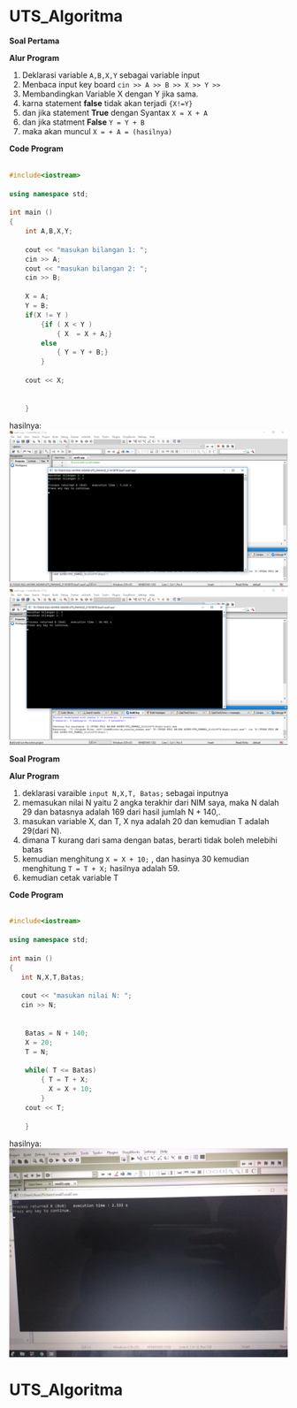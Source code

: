 # UTS_Algoritma


**Soal Pertama**


**Alur Program**

1. Deklarasi variable `A,B,X,Y` sebagai variable input
2. Menbaca input key board `cin >> A >> B >> X >> Y >>`
3. Membandingkan Variable X dengan Y jika sama.
4. karna statement **false** tidak akan terjadi `{X!=Y}`
5. dan jika statement **True** dengan Syantax `X = X + A`
6. dan jika statment **False** `Y = Y + B`
7. maka akan muncul `X = + A = (hasilnya)`

**Code Program**

```c++

#include<iostream>

using namespace std;

int main ()
{
    int A,B,X,Y;

    cout << "masukan bilangan 1: ";
    cin >> A;
    cout << "masukan bilangan 2: ";
    cin >> B;

    X = A;
    Y = B;
    if(X != Y )
        {if ( X < Y )
            { X  = X + A;}
        else
            { Y = Y + B;}
        }

    cout << X;


    }

```
hasilnya:
![ing](https://raw.githubusercontent.com/AyuLestariKabbi/UTS_Algoritma/master/soal1/Hasil_A.png)
![ing](https://raw.githubusercontent.com/AyuLestariKabbi/UTS_Algoritma/master/soal1/Hasil_B.png)

**Soal Program**

**Alur Program**

1. deklarasi varaible `input N,X,T, Batas;` sebagai inputnya
2. memasukan nilai N yaitu 2 angka terakhir dari NIM saya, maka N dalah 29
dan batasnya adalah 169 dari hasil jumlah N + 140,.
3. masukan variable X, dan T, X nya adalah 20 dan kemudian T adalah 29(dari N).
4. dimana T kurang dari sama dengan batas, berarti tidak boleh melebihi batas 
5. kemudian menghitung `X = X + 10;` , dan hasinya 30 kemudian menghitung `T = T + X;` hasilnya adalah 59.
6. kemudian cetak variable T 

**Code Program**

```c++

#include<iostream>

using namespace std;

int main ()
{
   int N,X,T,Batas;

   cout << "masukan nilai N: ";
   cin >> N;


    Batas = N + 140;
    X = 20;
    T = N;

    while( T <= Batas)
        { T = T + X;
          X = X + 10;
        }
    cout << T;

    }
```
hasilnya:
![ing](https://raw.githubusercontent.com/AyuLestariKabbi/UTS_Algoritma/master/soal2/ss%20soal2.jpg)

# UTS_Algoritma
